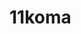 # 11koma
<jufuku>
<p></p>
</jufuku>

<iwanaga>
<p></p>
</iwanaga>

<inada>
<p></p>
</inada>

<yosida>
<p></p>
</yosida>